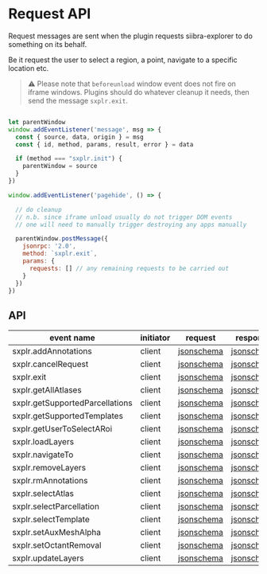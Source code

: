 # Request API

Request  messages are sent when the plugin requests siibra-explorer to do something on its behalf.

Be it request the user to select a region, a point, navigate to a specific location etc. 

> :warning: Please note that `beforeunload` window event does not fire on iframe windows. Plugins should do whatever cleanup it needs, then send the message `sxplr.exit`. 

```javascript

let parentWindow
window.addEventListener('message', msg => {
  const { source, data, origin } = msg
  const { id, method, params, result, error } = data

  if (method === "sxplr.init") {
    parentWindow = source
  }
})

window.addEventListener('pagehide', () => {

  // do cleanup
  // n.b. since iframe unload usually do not trigger DOM events
  // one will need to manually trigger destroying any apps manually

  parentWindow.postMessage({
    jsonrpc: '2.0',
    method: `sxplr.exit`,
    params: {
      requests: [] // any remaining requests to be carried out
    }
  })
})
```

## API

<!-- DO NOT UPDATE THIS AND BELOW: UPDATED BY SCRIPT -->

| event name | initiator | request | response |
| --- | --- | --- | --- |
| sxplr.addAnnotations | client | [jsonschema](sxplr.addAnnotations__toSxplr__request.json) | [jsonschema](sxplr.addAnnotations__toSxplr__response.json) |
| sxplr.cancelRequest | client | [jsonschema](sxplr.cancelRequest__toSxplr__request.json) | [jsonschema](sxplr.cancelRequest__toSxplr__response.json) |
| sxplr.exit | client | [jsonschema](sxplr.exit__toSxplr__request.json) | [jsonschema](sxplr.exit__toSxplr__response.json) |
| sxplr.getAllAtlases | client | [jsonschema](sxplr.getAllAtlases__toSxplr__request.json) | [jsonschema](sxplr.getAllAtlases__toSxplr__response.json) |
| sxplr.getSupportedParcellations | client | [jsonschema](sxplr.getSupportedParcellations__toSxplr__request.json) | [jsonschema](sxplr.getSupportedParcellations__toSxplr__response.json) |
| sxplr.getSupportedTemplates | client | [jsonschema](sxplr.getSupportedTemplates__toSxplr__request.json) | [jsonschema](sxplr.getSupportedTemplates__toSxplr__response.json) |
| sxplr.getUserToSelectARoi | client | [jsonschema](sxplr.getUserToSelectARoi__toSxplr__request.json) | [jsonschema](sxplr.getUserToSelectARoi__toSxplr__response.json) |
| sxplr.loadLayers | client | [jsonschema](sxplr.loadLayers__toSxplr__request.json) | [jsonschema](sxplr.loadLayers__toSxplr__response.json) |
| sxplr.navigateTo | client | [jsonschema](sxplr.navigateTo__toSxplr__request.json) | [jsonschema](sxplr.navigateTo__toSxplr__response.json) |
| sxplr.removeLayers | client | [jsonschema](sxplr.removeLayers__toSxplr__request.json) | [jsonschema](sxplr.removeLayers__toSxplr__response.json) |
| sxplr.rmAnnotations | client | [jsonschema](sxplr.rmAnnotations__toSxplr__request.json) | [jsonschema](sxplr.rmAnnotations__toSxplr__response.json) |
| sxplr.selectAtlas | client | [jsonschema](sxplr.selectAtlas__toSxplr__request.json) | [jsonschema](sxplr.selectAtlas__toSxplr__response.json) |
| sxplr.selectParcellation | client | [jsonschema](sxplr.selectParcellation__toSxplr__request.json) | [jsonschema](sxplr.selectParcellation__toSxplr__response.json) |
| sxplr.selectTemplate | client | [jsonschema](sxplr.selectTemplate__toSxplr__request.json) | [jsonschema](sxplr.selectTemplate__toSxplr__response.json) |
| sxplr.setAuxMeshAlpha | client | [jsonschema](sxplr.setAuxMeshAlpha__toSxplr__request.json) | [jsonschema](sxplr.setAuxMeshAlpha__toSxplr__response.json) |
| sxplr.setOctantRemoval | client | [jsonschema](sxplr.setOctantRemoval__toSxplr__request.json) | [jsonschema](sxplr.setOctantRemoval__toSxplr__response.json) |
| sxplr.updateLayers | client | [jsonschema](sxplr.updateLayers__toSxplr__request.json) | [jsonschema](sxplr.updateLayers__toSxplr__response.json) |

